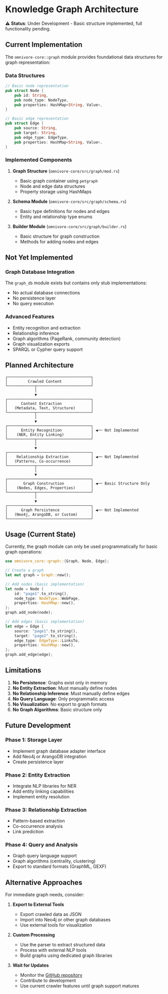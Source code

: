 # Knowledge Graph Architecture

⚠️ **Status**: Under Development - Basic structure implemented, full functionality pending.

## Current Implementation

The `omnivore-core::graph` module provides foundational data structures for graph representation:

### Data Structures

```rust
// Basic node representation
pub struct Node {
    pub id: String,
    pub node_type: NodeType,
    pub properties: HashMap<String, Value>,
}

// Basic edge representation  
pub struct Edge {
    pub source: String,
    pub target: String,
    pub edge_type: EdgeType,
    pub properties: HashMap<String, Value>,
}
```

### Implemented Components

1. **Graph Structure** (`omnivore-core/src/graph/mod.rs`)
   - Basic graph container using `petgraph`
   - Node and edge data structures
   - Property storage using HashMaps

2. **Schema Module** (`omnivore-core/src/graph/schema.rs`)
   - Basic type definitions for nodes and edges
   - Entity and relationship type enums

3. **Builder Module** (`omnivore-core/src/graph/builder.rs`)
   - Basic structure for graph construction
   - Methods for adding nodes and edges

## Not Yet Implemented

### Graph Database Integration
The `graph_db` module exists but contains only stub implementations:
- No actual database connections
- No persistence layer
- No query execution

### Advanced Features
- Entity recognition and extraction
- Relationship inference
- Graph algorithms (PageRank, community detection)
- Graph visualization exports
- SPARQL or Cypher query support

## Planned Architecture

```
┌─────────────────────────────────────┐
│         Crawled Content             │
└────────────┬────────────────────────┘
             │
             ▼
┌─────────────────────────────────────┐
│      Content Extraction             │
│   (Metadata, Text, Structure)       │
└────────────┬────────────────────────┘
             │
             ▼
┌─────────────────────────────────────┐
│      Entity Recognition             │ ◀── Not Implemented
│    (NER, Entity Linking)            │
└────────────┬────────────────────────┘
             │
             ▼
┌─────────────────────────────────────┐
│    Relationship Extraction          │ ◀── Not Implemented
│   (Patterns, Co-occurrence)         │
└────────────┬────────────────────────┘
             │
             ▼
┌─────────────────────────────────────┐
│       Graph Construction            │ ◀── Basic Structure Only
│    (Nodes, Edges, Properties)       │
└────────────┬────────────────────────┘
             │
             ▼
┌─────────────────────────────────────┐
│      Graph Persistence              │ ◀── Not Implemented
│   (Neo4j, ArangoDB, or Custom)      │
└─────────────────────────────────────┘
```

## Usage (Current State)

Currently, the graph module can only be used programmatically for basic graph operations:

```rust
use omnivore_core::graph::{Graph, Node, Edge};

// Create a graph
let mut graph = Graph::new();

// Add nodes (basic implementation)
let node = Node {
    id: "page1".to_string(),
    node_type: NodeType::WebPage,
    properties: HashMap::new(),
};
graph.add_node(node);

// Add edges (basic implementation)
let edge = Edge {
    source: "page1".to_string(),
    target: "page2".to_string(),
    edge_type: EdgeType::LinksTo,
    properties: HashMap::new(),
};
graph.add_edge(edge);
```

## Limitations

1. **No Persistence**: Graphs exist only in memory
2. **No Entity Extraction**: Must manually define nodes
3. **No Relationship Inference**: Must manually define edges
4. **No Query Language**: Only programmatic access
5. **No Visualization**: No export to graph formats
6. **No Graph Algorithms**: Basic structure only

## Future Development

### Phase 1: Storage Layer
- Implement graph database adapter interface
- Add Neo4j or ArangoDB integration
- Create persistence layer

### Phase 2: Entity Extraction
- Integrate NLP libraries for NER
- Add entity linking capabilities
- Implement entity resolution

### Phase 3: Relationship Extraction
- Pattern-based extraction
- Co-occurrence analysis
- Link prediction

### Phase 4: Query and Analysis
- Graph query language support
- Graph algorithms (centrality, clustering)
- Export to standard formats (GraphML, GEXF)

## Alternative Approaches

For immediate graph needs, consider:

1. **Export to External Tools**
   - Export crawled data as JSON
   - Import into Neo4j or other graph databases
   - Use external tools for visualization

2. **Custom Processing**
   - Use the parser to extract structured data
   - Process with external NLP tools
   - Build graphs using dedicated graph libraries

3. **Wait for Updates**
   - Monitor the [GitHub repository](https://github.com/Pranav-Karra-3301/omnivore)
   - Contribute to development
   - Use current crawler features until graph support matures